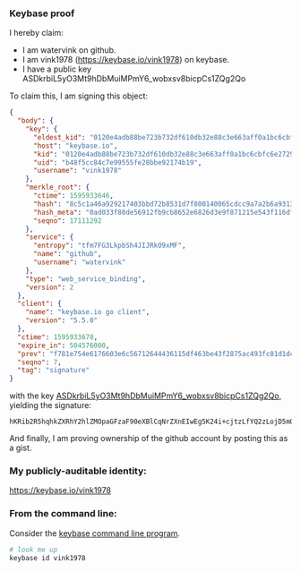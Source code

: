 ### Keybase proof

I hereby claim:

  * I am watervink on github.
  * I am vink1978 (https://keybase.io/vink1978) on keybase.
  * I have a public key ASDkrbiL5yO3Mt9hDbMuiMPmY6_wobxsv8bicpCs1ZQg2Qo

To claim this, I am signing this object:

```json
{
  "body": {
    "key": {
      "eldest_kid": "0120e4adb88be723b732df610db32e88c3e663aff0a1bc6cbfc6e27290acd59420d90a",
      "host": "keybase.io",
      "kid": "0120e4adb88be723b732df610db32e88c3e663aff0a1bc6cbfc6e27290acd59420d90a",
      "uid": "b48f5cc84c7e99555fe28bbe92174b19",
      "username": "vink1978"
    },
    "merkle_root": {
      "ctime": 1595933646,
      "hash": "8c5c1a46a929217403bbd72b8531d7f800140065cdcc9a7a2b6a9313f03788b938feb7d65210b17f0bbc15be75001c0fcef24bea9e10ea0c31e7aad9008a45d4",
      "hash_meta": "0ad033f80de56912fb9cb8652e6826d3e9f871215e543f116dfc21b3c19c34d4",
      "seqno": 17111292
    },
    "service": {
      "entropy": "tfm7FG3LkpbSh4JIJRkO9xMF",
      "name": "github",
      "username": "watervink"
    },
    "type": "web_service_binding",
    "version": 2
  },
  "client": {
    "name": "keybase.io go client",
    "version": "5.5.0"
  },
  "ctime": 1595933678,
  "expire_in": 504576000,
  "prev": "f781e754e6176603e6c56712644436115df463be43f2875ac493fc01d1dcba70",
  "seqno": 7,
  "tag": "signature"
}
```

with the key [ASDkrbiL5yO3Mt9hDbMuiMPmY6_wobxsv8bicpCs1ZQg2Qo](https://keybase.io/vink1978), yielding the signature:

```
hKRib2R5hqhkZXRhY2hlZMOpaGFzaF90eXBlCqNrZXnEIwEg5K24i+cjtzLfYQ2zLojD5mOv8KG8bL/G4nKQrNWUINkKp3BheWxvYWTESpcCB8Qg94HnVOYXZgPmxWcSZEQ2EV30Y75D8odaxJP8AdHcunDEIJ2SqkfS73LS7w/f0PgZrq5PT4nvNlGxzUZaRyp6I3x3AgHCo3NpZ8RAMUhn56me5MyNuHJDX9EQqE44qued3B1jBZhUL60Qj1T0v//sZonUcOySpQUa4QcqLsCY1TZV+HmYTqjuVlBgAqhzaWdfdHlwZSCkaGFzaIKkdHlwZQildmFsdWXEIEBtkQYipN3w3uwfHcxvE2u4AkGUuA4vdDgXmn/sWq0Yo3RhZ80CAqd2ZXJzaW9uAQ==

```

And finally, I am proving ownership of the github account by posting this as a gist.

### My publicly-auditable identity:

https://keybase.io/vink1978

### From the command line:

Consider the [keybase command line program](https://keybase.io/download).

```bash
# look me up
keybase id vink1978
```
